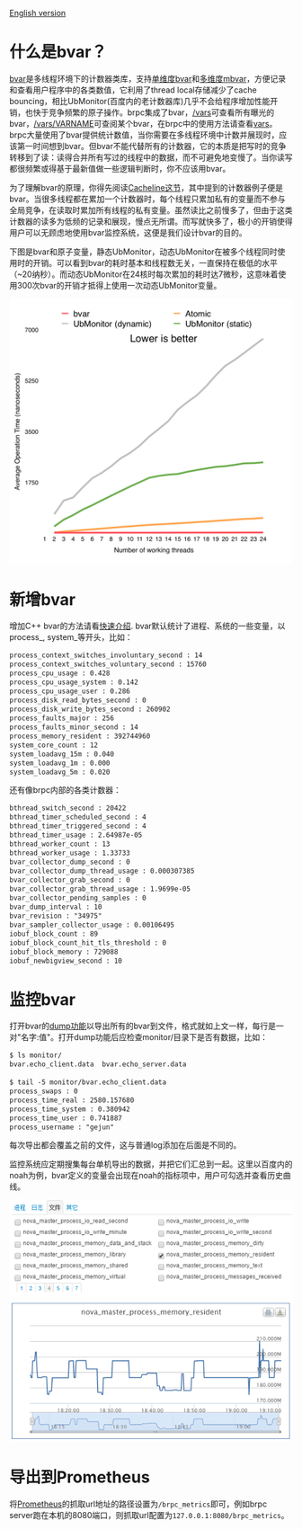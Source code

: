 [English version](../en/bvar.md)

# 什么是bvar？

[bvar](https://github.com/apache/brpc/tree/master/src/bvar/)是多线程环境下的计数器类库，支持[单维度bvar](bvar_c++.md)和[多维度mbvar](mbvar_c++.md)，方便记录和查看用户程序中的各类数值，它利用了thread local存储减少了cache bouncing，相比UbMonitor(百度内的老计数器库)几乎不会给程序增加性能开销，也快于竞争频繁的原子操作。brpc集成了bvar，[/vars](vars.md)可查看所有曝光的bvar，[/vars/VARNAME](vars.md)可查阅某个bvar，在brpc中的使用方法请查看[vars](vars.md)。brpc大量使用了bvar提供统计数值，当你需要在多线程环境中计数并展现时，应该第一时间想到bvar。但bvar不能代替所有的计数器，它的本质是把写时的竞争转移到了读：读得合并所有写过的线程中的数据，而不可避免地变慢了。当你读写都很频繁或得基于最新值做一些逻辑判断时，你不应该用bvar。

为了理解bvar的原理，你得先阅读[Cacheline这节](atomic_instructions.md#cacheline)，其中提到的计数器例子便是bvar。当很多线程都在累加一个计数器时，每个线程只累加私有的变量而不参与全局竞争，在读取时累加所有线程的私有变量。虽然读比之前慢多了，但由于这类计数器的读多为低频的记录和展现，慢点无所谓。而写就快多了，极小的开销使得用户可以无顾虑地使用bvar监控系统，这便是我们设计bvar的目的。

下图是bvar和原子变量，静态UbMonitor，动态UbMonitor在被多个线程同时使用时的开销。可以看到bvar的耗时基本和线程数无关，一直保持在极低的水平（~20纳秒）。而动态UbMonitor在24核时每次累加的耗时达7微秒，这意味着使用300次bvar的开销才抵得上使用一次动态UbMonitor变量。

![img](../images/bvar_perf.png)

# 新增bvar

增加C++ bvar的方法请看[快速介绍](bvar_c++.md#quick-introduction). bvar默认统计了进程、系统的一些变量，以process\_, system\_等开头，比如：

```
process_context_switches_involuntary_second : 14
process_context_switches_voluntary_second : 15760
process_cpu_usage : 0.428
process_cpu_usage_system : 0.142
process_cpu_usage_user : 0.286
process_disk_read_bytes_second : 0
process_disk_write_bytes_second : 260902
process_faults_major : 256
process_faults_minor_second : 14
process_memory_resident : 392744960
system_core_count : 12
system_loadavg_15m : 0.040
system_loadavg_1m : 0.000
system_loadavg_5m : 0.020
```

还有像brpc内部的各类计数器：

```
bthread_switch_second : 20422
bthread_timer_scheduled_second : 4
bthread_timer_triggered_second : 4
bthread_timer_usage : 2.64987e-05
bthread_worker_count : 13
bthread_worker_usage : 1.33733
bvar_collector_dump_second : 0
bvar_collector_dump_thread_usage : 0.000307385
bvar_collector_grab_second : 0
bvar_collector_grab_thread_usage : 1.9699e-05
bvar_collector_pending_samples : 0
bvar_dump_interval : 10
bvar_revision : "34975"
bvar_sampler_collector_usage : 0.00106495
iobuf_block_count : 89
iobuf_block_count_hit_tls_threshold : 0
iobuf_block_memory : 729088
iobuf_newbigview_second : 10
```

# 监控bvar
打开bvar的[dump功能](bvar_c++.md#export-all-variables)以导出所有的bvar到文件，格式就如上文一样，每行是一对"名字:值"。打开dump功能后应检查monitor/目录下是否有数据，比如：

```
$ ls monitor/
bvar.echo_client.data  bvar.echo_server.data
 
$ tail -5 monitor/bvar.echo_client.data
process_swaps : 0
process_time_real : 2580.157680
process_time_system : 0.380942
process_time_user : 0.741887
process_username : "gejun"
```
每次导出都会覆盖之前的文件，这与普通log添加在后面是不同的。

监控系统应定期搜集每台单机导出的数据，并把它们汇总到一起。这里以百度内的noah为例，bvar定义的变量会出现在noah的指标项中，用户可勾选并查看历史曲线。

![img](../images/bvar_noah2.png)
![img](../images/bvar_noah3.png)

# 导出到Prometheus

将[Prometheus](https://prometheus.io)的抓取url地址的路径设置为`/brpc_metrics`即可，例如brpc server跑在本机的8080端口，则抓取url配置为`127.0.0.1:8080/brpc_metrics`。
